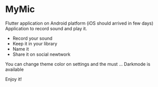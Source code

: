 # MyMic
Flutter application on Android platform (iOS should arrived in few days)
Application to record sound and play it.
- Record your sound
- Keep it in your library
- Name it
- Share it on social newtwork

You can change theme color on settings and the must ...
Darkmode is available

Enjoy it!

